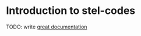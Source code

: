 # Introduction to stel-codes

TODO: write [great documentation](http://jacobian.org/writing/what-to-write/)
